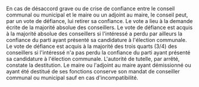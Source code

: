 En cas de désaccord grave ou de crise de confiance entre le conseil communal ou municipal et le maire ou un adjoint au maire, le conseil peut, par un vote de défiance, lui retirer sa confiance.
Le vote a lieu à la demande écrite de la majorité absolue des conseillers.
Le vote de défiance est acquis à la majorité absolue des conseillers si l'intéressé a perdu par ailleurs la confiance du parti ayant présenté sa candidature à l'élection communale.
Le vote de défiance est acquis à la majorité des trois quarts (3/4) des conseillers si l'intéressé n'a pas perdu la confiance du parti ayant présenté sa candidature à l'élection communale.
L'autorité de tutelle, par arrêté, constate la destitution.
Le maire ou l'adjoint au maire ayant démissionné ou ayant été destitué de ses fonctions conserve son mandat de conseiller communal ou municipal sauf en cas d'incompatibilité.